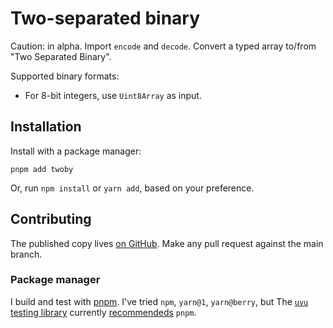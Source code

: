 # Two-separated binary

Caution: in alpha. Import `encode` and `decode`. Convert a typed array to/from "Two Separated Binary".

Supported binary formats:

- For 8-bit integers, use `Uint8Array` as input.

## Installation

Install with a package manager:

```
pnpm add twoby
```

Or, run `npm install` or `yarn add`, based on your preference.

## Contributing

The published copy lives [on GitHub][gh_twoby]. Make any pull request against the main branch.

### Package manager

I build and test with [pnpm][pnpm]. I've tried `npm`, `yarn@1`, `yarn@berry`, but The [`uvu` testing library][npm_uvu] currently [recommendeds][uvu_use_pnpm] `pnpm`.

[gh_twoby]: https://github.com/twoby/twoby
[uvu_use_pnpm]: https://github.com/lukeed/uvu/issues/144#issuecomment-939316208
[npm_uvu]: https://www.npmjs.com/package/uvu
[pnpm]: https://pnpm.io
